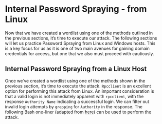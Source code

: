 # Internal Password Spraying - from Linux

Now that we have created a wordlist using one of the methods outlined in the previous sections, it’s time to execute our attack. The following sections will let us practice Password Spraying from Linux and Windows hosts. This is a key focus for us as it is one of two main avenues for gaining domain credentials for access, but one that we also must proceed with cautiously.

## Internal Password Spraying from a Linux Host

Once we’ve created a wordlist using one of the methods shown in the previous section, it’s time to execute the attack. `Rpcclient` is an excellent option for performing this attack from Linux. An important consideration is that a valid login is not immediately apparent with `rpcclient`, with the response `Authority Name` indicating a successful login. We can filter out invalid login attempts by `grepping` for `Authority` in the response. The following Bash one-liner (adapted from [here](https://www.blackhillsinfosec.com/password-spraying-other-fun-with-rpcclient/)) can be used to perform the attack.

